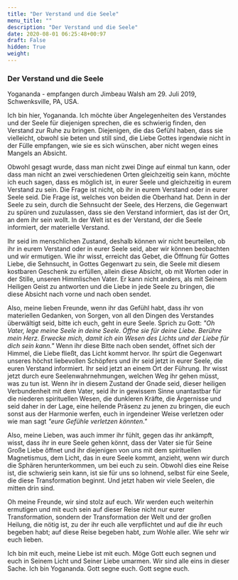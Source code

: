 ```yaml
---
title: "Der Verstand und die Seele"
menu_title: ""
description: "Der Verstand und die Seele"
date: 2020-08-01 06:25:48+00:97
draft: False
hidden: True
weight:
---
```

### Der Verstand und die Seele

Yogananda - empfangen durch Jimbeau Walsh am 29. Juli 2019, Schwenksville, PA, USA.

Ich bin hier, Yogananda. Ich möchte über Angelegenheiten des Verstandes und der Seele für diejenigen sprechen, die es schwierig finden, den Verstand zur Ruhe zu bringen. Diejenigen, die das Gefühl haben, dass sie vielleicht, obwohl sie beten und still sind, die Liebe Gottes irgendwie nicht in der Fülle empfangen, wie sie es sich wünschen, aber nicht wegen eines Mangels an Absicht.

Obwohl gesagt wurde, dass man nicht zwei Dinge auf einmal tun kann, oder dass man nicht an zwei verschiedenen Orten gleichzeitig sein kann, möchte ich euch sagen, dass es möglich ist, in eurer Seele und gleichzeitig in eurem Verstand zu sein. Die Frage ist nicht, ob ihr in eurem Verstand oder in eurer Seele seid. Die Frage ist, welches von beiden die Oberhand hat. Denn in der Seele zu sein, durch die Sehnsucht der Seele, des Herzens, die Gegenwart zu spüren und zuzulassen, dass sie den Verstand informiert, das ist der Ort, an dem ihr sein wollt. In der Welt ist es der Verstand, der die Seele informiert, der materielle Verstand.

Ihr seid im menschlichen Zustand, deshalb können wir nicht beurteilen, ob ihr in eurem Verstand oder in eurer Seele seid, aber wir können beobachten und wir ermutigen. Wie ihr wisst, erreicht das Gebet, die Öffnung für Gottes Liebe, die Sehnsucht, in Gottes Gegenwart zu sein, die Seele mit diesem kostbaren Geschenk zu erfüllen, allein diese Absicht, ob mit Worten oder in der Stille, unseren Himmlischen Vater. Er kann nicht anders, als mit Seinem Heiligen Geist zu antworten und die Liebe in jede Seele zu bringen, die diese Absicht nach vorne und nach oben sendet.

Also, meine lieben Freunde, wenn ihr das Gefühl habt, dass ihr von materiellen Gedanken, von Sorgen, von all den Dingen des Verstandes überwältigt seid, bitte ich euch, geht in eure Seele. Sprich zu Gott: *"Oh Vater, lege meine Seele in deine Seele. Öffne sie für deine Liebe. Berühre mein Herz. Erwecke mich, damit ich ein Wesen des Lichts und der Liebe für dich sein kann."* Wenn ihr diese Bitte nach oben sendet, öffnet sich der Himmel, die Liebe fließt, das Licht kommt hervor. Ihr spürt die Gegenwart unseres höchst liebevollen Schöpfers und ihr seid jetzt in eurer Seele, die euren Verstand informiert. Ihr seid jetzt an einem Ort der Führung. Ihr wisst jetzt durch eure Seelenwahrnehmungen, welchen Weg ihr gehen müsst, was zu tun ist. Wenn ihr in diesem Zustand der Gnade seid, dieser heiligen Verbundenheit mit dem Vater, seid ihr in gewissem Sinne unantastbar für die niederen spirituellen Wesen, die dunkleren Kräfte, die Ärgernisse und seid daher in der Lage, eine heilende Präsenz zu jenen zu bringen, die euch sonst aus der Harmonie werfen, euch in irgendeiner Weise verletzen oder wie man sagt *"eure Gefühle verletzen könnten."*

Also, meine Lieben, was auch immer ihr fühlt, gegen das ihr ankämpft, wisst, dass ihr in eure Seele gehen könnt, dass der Vater sie für Seine Große Liebe öffnet und ihr diejenigen von uns mit dem spirituellen Magnetismus, dem Licht, das in eure Seele kommt, anzieht, wenn wir durch die Sphären herunterkommen, um bei euch zu sein. Obwohl dies eine Reise ist, die schwierig sein kann, ist sie für uns so lohnend, selbst für eine Seele, die diese Transformation beginnt. Und jetzt haben wir viele Seelen, die mitten drin sind.

Oh meine Freunde, wir sind stolz auf euch. Wir werden euch weiterhin ermutigen und mit euch sein auf dieser Reise nicht nur eurer Transformation, sondern der Transformation der Welt und der großen Heilung, die nötig ist, zu der ihr euch alle verpflichtet und auf die ihr euch begeben habt; auf diese Reise begeben habt, zum Wohle aller. Wie sehr wir euch lieben.

Ich bin mit euch, meine Liebe ist mit euch. Möge Gott euch segnen und euch in Seinem Licht und Seiner Liebe umarmen. Wir sind alle eins in dieser Sache. Ich bin Yogananda. Gott segne euch. Gott segne euch.
